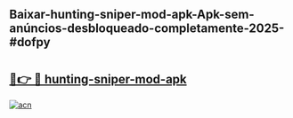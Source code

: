 ## Baixar-hunting-sniper-mod-apk-Apk-sem-anúncios-desbloqueado-completamente-2025-#dofpy

# <h2><a href="https://ainizakaria.my?title=hunting-sniper-mod-apk&ref=20M">🔗👉 🔴 hunting-sniper-mod-apk</a></h2>

[![acn](https://github.com/user-attachments/assets/0f9c940e-d8b0-45ae-aac7-cd30a18b3e1c)](https://ainizakaria.my?title=hunting-sniper-mod-apk&ref=20M)

